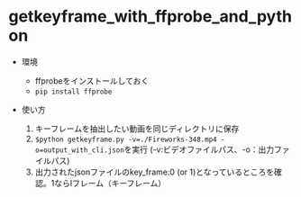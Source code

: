 # getkeyframe_with_ffprobe_and_python

* 環境
  * ffprobeをインストールしておく
  * `pip install ffprobe`
  
* 使い方
  1. キーフレームを抽出したい動画を同じディレクトリに保存
  2. `$python getkeyframe.py -v=./Fireworks-348.mp4 -o=output_with_cli.json`を実行 (-v:ビデオファイルパス、-o：出力ファイルパス)  
  3. 出力されたjsonファイルのkey_frame:0 (or 1)となっているところを確認。1ならIフレーム（キーフレーム）  
  
